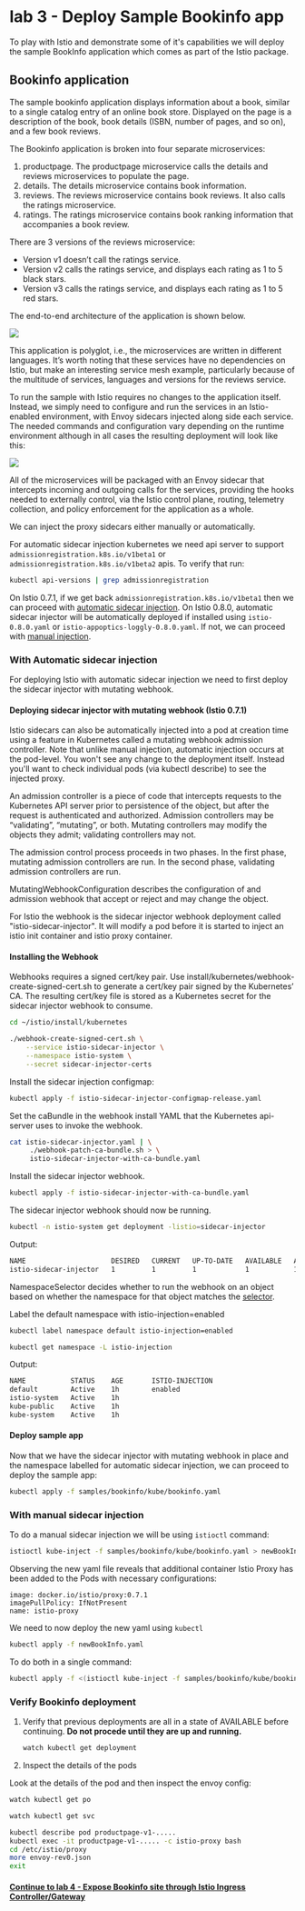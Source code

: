 # lab 3 - Deploy Sample Bookinfo app

To play with Istio and demonstrate some of it's capabilities we will deploy the sample BookInfo application which comes as part of the Istio package.



## <a name="injector"></a> Bookinfo application

The sample bookinfo application displays information about a book, similar to a single catalog entry of an online book store. Displayed on the page is a description of the book, book details (ISBN, number of pages, and so on), and a few book reviews.

The Bookinfo application is broken into four separate microservices:

1. productpage. The productpage microservice calls the details and reviews microservices to populate the page.
2. details. The details microservice contains book information.
3. reviews. The reviews microservice contains book reviews. It also calls the ratings microservice.
4. ratings. The ratings microservice contains book ranking information that accompanies a book review.

There are 3 versions of the reviews microservice:

* Version v1 doesn’t call the ratings service.
* Version v2 calls the ratings service, and displays each rating as 1 to 5 black stars.
* Version v3 calls the ratings service, and displays each rating as 1 to 5 red stars.


The end-to-end architecture of the application is shown below.

![](https://istio.io/docs/guides/img/bookinfo/noistio.svg)


This application is polyglot, i.e., the microservices are written in different languages. It’s worth noting that these services have no dependencies on Istio, but make an interesting service mesh example, particularly because of the multitude of services, languages and versions for the reviews service.


To run the sample with Istio requires no changes to the application itself. Instead, we simply need to configure and run the services in an Istio-enabled environment, with Envoy sidecars injected along side each service. The needed commands and configuration vary depending on the runtime environment although in all cases the resulting deployment will look like this:

![](https://istio.io/docs/guides/img/bookinfo/withistio.svg)

All of the microservices will be packaged with an Envoy sidecar that intercepts incoming and outgoing calls for the services, providing the hooks needed to externally control, via the Istio control plane, routing, telemetry collection, and policy enforcement for the application as a whole.


We can inject the proxy sidecars either manually or automatically. 

For automatic sidecar injection kubernetes we need api server to support `admissionregistration.k8s.io/v1beta1` or `admissionregistration.k8s.io/v1beta2` apis. To verify that run:

```sh
kubectl api-versions | grep admissionregistration
```

On Istio 0.7.1, if we get back `admissionregistration.k8s.io/v1beta1` then we can proceed with [automatic sidecar injection](#injector). 
On Istio 0.8.0, automatic sidecar injector will be automatically deployed if installed using `istio-0.8.0.yaml` or `istio-appoptics-loggly-0.8.0.yaml`. If not, we can proceed with [manual injection](#manual).



### <a name="auto"></a> With Automatic sidecar injection

For deploying Istio with automatic sidecar injection we need to first deploy the sidecar injector with mutating webhook.

#### <a name="injector"></a> Deploying sidecar injector with mutating webhook (Istio 0.7.1)

Istio sidecars can also be automatically injected into a pod at creation time using a feature in Kubernetes called a mutating webhook admission controller.   Note that unlike manual injection, automatic injection occurs at the pod-level. You won't see any change to the deployment itself. Instead you'll want to check individual pods (via kubectl describe) to see the injected proxy.

An admission controller is a piece of code that intercepts requests to the Kubernetes API server prior to persistence of the object, but after the request is authenticated and authorized. Admission controllers may be “validating”, “mutating”, or both. Mutating controllers may modify the objects they admit; validating controllers may not.

The admission control process proceeds in two phases. In the first phase, mutating admission controllers are run. In the second phase, validating admission controllers are run.

MutatingWebhookConfiguration describes the configuration of and admission webhook that accept or reject and may change the object.  

For Istio the webhook is the sidecar injector webhook deployment called "istio-sidecar-injector".  It will modify a pod before it is started to inject an istio init container and istio proxy container.

#### Installing the Webhook

Webhooks requires a signed cert/key pair. Use install/kubernetes/webhook-create-signed-cert.sh to generate a cert/key pair signed by the Kubernetes’ CA. The resulting cert/key file is stored as a Kubernetes secret for the sidecar injector webhook to consume.

```sh
cd ~/istio/install/kubernetes

./webhook-create-signed-cert.sh \
    --service istio-sidecar-injector \
    --namespace istio-system \
    --secret sidecar-injector-certs
```

Install the sidecar injection configmap:

```sh
kubectl apply -f istio-sidecar-injector-configmap-release.yaml
```

Set the caBundle in the webhook install YAML that the Kubernetes api-server uses to invoke the webhook.

```sh
cat istio-sidecar-injector.yaml | \
     ./webhook-patch-ca-bundle.sh > \
     istio-sidecar-injector-with-ca-bundle.yaml
```     

Install the sidecar injector webhook.

```sh
kubectl apply -f istio-sidecar-injector-with-ca-bundle.yaml
```

The sidecar injector webhook should now be running.

```sh
kubectl -n istio-system get deployment -listio=sidecar-injector
```
Output:
```sh
NAME                     DESIRED   CURRENT   UP-TO-DATE   AVAILABLE   AGE
istio-sidecar-injector   1         1         1            1           1d
```

NamespaceSelector decides whether to run the webhook on an object based on whether the namespace for that object matches the [selector](https://kubernetes.io/docs/concepts/overview/working-with-objects/labels/#label-selectors).

Label the default namespace with istio-injection=enabled

```sh
kubectl label namespace default istio-injection=enabled
```

```sh
kubectl get namespace -L istio-injection
```

Output:
```sh
NAME           STATUS    AGE       ISTIO-INJECTION
default        Active    1h        enabled
istio-system   Active    1h        
kube-public    Active    1h        
kube-system    Active    1h
```

#### Deploy sample app
Now that we have the sidecar injector with mutating webhook in place and the namespace labelled for automatic sidecar injection, we can proceed to deploy the sample app:

```sh
kubectl apply -f samples/bookinfo/kube/bookinfo.yaml
```


### <a name="manual"></a> With manual sidecar injection

To do a manual sidecar injection we will be using `istioctl` command:
```sh
istioctl kube-inject -f samples/bookinfo/kube/bookinfo.yaml > newBookInfo.yaml
```

Observing the new yaml file reveals that additional container Istio Proxy has been added to the Pods with necessary configurations:

```
image: docker.io/istio/proxy:0.7.1
imagePullPolicy: IfNotPresent
name: istio-proxy
```

We need to now deploy the new yaml using `kubectl`
```sh
kubectl apply -f newBookInfo.yaml
```

To do both in a single command:
```sh
kubectl apply -f <(istioctl kube-inject -f samples/bookinfo/kube/bookinfo.yaml)
```

### Verify Bookinfo deployment

1. Verify that previous deployments are all in a state of AVAILABLE before continuing. **Do not procede until they are up and running.**

    ```sh
    watch kubectl get deployment
    ```

2. Inspect the details of the pods

Look at the details of the pod and then inspect the envoy config:

```sh
watch kubectl get po
```

```sh
watch kubectl get svc
```

```sh
kubectl describe pod productpage-v1-.....
kubectl exec -it productpage-v1-..... -c istio-proxy bash
cd /etc/istio/proxy
more envoy-rev0.json
exit
```

#### [Continue to lab 4 - Expose Bookinfo site through Istio Ingress Controller/Gateway](../lab-4/README.md)
